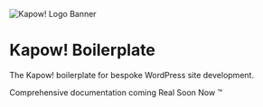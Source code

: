 ![Kapow! Logo Banner](https://raw.githubusercontent.com/kapow-wp/kapow-skeleton/master/kapow-full-logo-x2.png)

# Kapow! Boilerplate

The Kapow! boilerplate for bespoke WordPress site development.

Comprehensive documentation coming Real Soon Now &trade;
